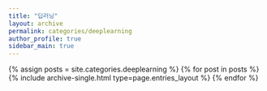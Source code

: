```yaml
---
title: "딥러닝"
layout: archive
permalink: categories/deeplearning
author_profile: true
sidebar_main: true
---
```


{% assign posts = site.categories.deeplearning %}
{% for post in posts %} {% include archive-single.html type=page.entries_layout %} {% endfor %}